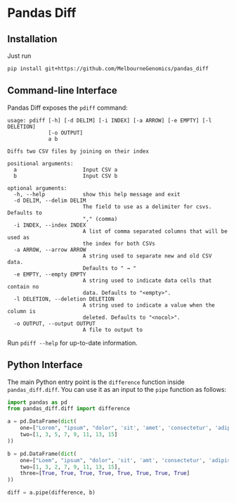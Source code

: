 # Pandas Diff
## Installation
Just run 
```bash
pip install git+https://github.com/MelbourneGenomics/pandas_diff
```

## Command-line Interface
Pandas Diff exposes the `pdiff` command:
```
usage: pdiff [-h] [-d DELIM] [-i INDEX] [-a ARROW] [-e EMPTY] [-l DELETION]
             [-o OUTPUT]
             a b

Diffs two CSV files by joining on their index

positional arguments:
  a                     Input CSV a
  b                     Input CSV b

optional arguments:
  -h, --help            show this help message and exit
  -d DELIM, --delim DELIM
                        The field to use as a delimiter for csvs. Defaults to
                        "," (comma)
  -i INDEX, --index INDEX
                        A list of comma separated columns that will be used as
                        the index for both CSVs
  -a ARROW, --arrow ARROW
                        A string used to separate new and old CSV data.
                        Defaults to " → "
  -e EMPTY, --empty EMPTY
                        A string used to indicate data cells that contain no
                        data. Defaults to "<empty>".
  -l DELETION, --deletion DELETION
                        A string used to indicate a value when the column is
                        deleted. Defaults to "<nocol>".
  -o OUTPUT, --output OUTPUT
                        A file to output to

```
 
Run `pdiff --help` for up-to-date information.

## Python Interface
The main Python entry point is the `difference` function inside `pandas_diff.diff`. You can use it as an input to the
`pipe` function as follows:
```python
import pandas as pd
from pandas_diff.diff import difference

a = pd.DataFrame(dict(
	one=["Lorem", "ipsum", "dolor", 'sit', 'amet', 'consectetur', 'adipiscing', 'elit'],
	two=[1, 3, 5, 7, 9, 11, 13, 15]
))

b = pd.DataFrame(dict(
	one=["Loem", "ipsum", "dolor", 'sit', 'amt', 'consectetur', 'adipiscing', 'elit'],
	two=[1, 3, 2, 7, 9, 11, 13, 15],
	three=[True, True, True, True, True, True, True, True]
))

diff = a.pipe(difference, b)
```

